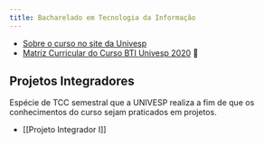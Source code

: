 ```yaml
---
title: Bacharelado em Tecnologia da Informação
---
```


- [Sobre o curso no site da Univesp](https://univesp.br/cursos/bacharel-em-tecnologia-da-informacao) 
- [Matriz Curricular do Curso BTI Univesp 2020](https://drive.google.com/file/d/1sitBLgpysXqR9kZdLSbytPK36x7Y79Bf/view?usp=sharing) 📰

## Projetos Integradores
Espécie de TCC semestral que a UNIVESP realiza a fim de que os conhecimentos do curso sejam praticados em projetos.

- [[Projeto Integrador I]]